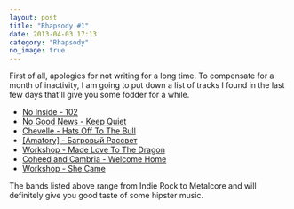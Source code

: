 ```yaml
---
layout: post
title: "Rhapsody #1"
date: 2013-04-03 17:13
category: "Rhapsody"
no_image: true
---
```

First of all, apologies for not writing for a long time. To compensate for a month of inactivity, I am going to put down a list of tracks I found in the last few days that'll give you some fodder for a while.

* [No Inside - 102](https://www.youtube.com/watch?v=3Nqk1YTF79o)
* [No Good News - Keep Quiet](https://www.youtube.com/watch?v=5i2qukaYcG0)
* [Chevelle - Hats Off To The Bull](https://www.youtube.com/watch?v=4MRLd1Cgbdg)
* [[Amatory] - Багровый Рассвет](https://www.youtube.com/watch?v=UF_L_5RX_nE)
* [Workshop - Made Love To The Dragon](https://www.youtube.com/watch?v=xyn56o9XRoo)
* [Coheed and Cambria - Welcome Home](https://www.youtube.com/watch?v=n0H3RlaQVrM)
* [Workshop - She Came](https://www.youtube.com/watch?v=Q3ZBVQLdqRw)

The bands listed above range from Indie Rock to Metalcore and will definitely give you good taste of some hipster music.